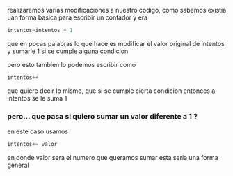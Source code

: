 realizaremos varias modificaciones a nuestro codigo, como sabemos existia uan forma basica para escribir un contador y era 
```javascript
intentos=intentos + 1 
```


que en pocas palabras lo que hace es modificar el valor original de intentos y sumarle 1 si se cumple alguna condicion 

 pero esto tambien lo podemos escribir como 
```javascript
intentos++
```

que quiere decir lo mismo, que si se cumple cierta condicion entonces a intentos se le suma 1 

### pero... que pasa si quiero sumar un valor diferente a 1 ?

en este caso usamos 

```javascript
intentos+= valor
```
en donde valor sera el numero que queramos sumar 
esta seria una forma general 
